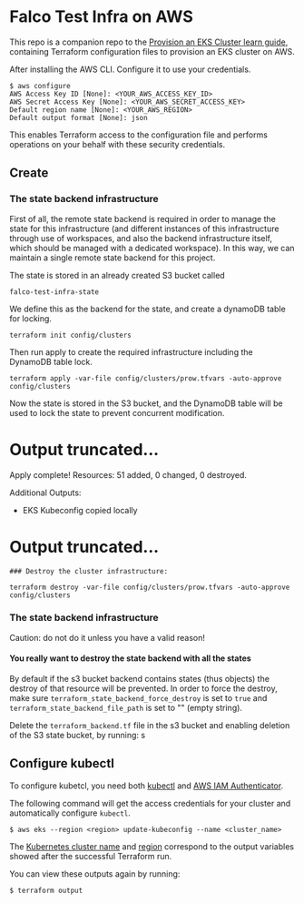 # Falco Test Infra on AWS

This repo is a companion repo to the [Provision an EKS Cluster learn guide](https://learn.hashicorp.com/terraform/kubernetes/provision-eks-cluster), containing
Terraform configuration files to provision an EKS cluster on AWS.

After installing the AWS CLI. Configure it to use your credentials.

```shell
$ aws configure
AWS Access Key ID [None]: <YOUR_AWS_ACCESS_KEY_ID>
AWS Secret Access Key [None]: <YOUR_AWS_SECRET_ACCESS_KEY>
Default region name [None]: <YOUR_AWS_REGION>
Default output format [None]: json
```

This enables Terraform access to the configuration file and performs operations on your behalf with these security credentials.

## Create

### The state backend infrastructure

First of all, the remote state backend is required in order to manage the state for this infrastructure (and different instances of this infrastructure through use of workspaces, and also the backend infrastructure itself, which should be managed with a dedicated workspace).
In this way, we can maintain a single remote state backend for this project.

The state is stored in an already created S3 bucket called

`falco-test-infra-state`

We define this as the backend for the state, and create a dynamoDB table for locking.

```shell
terraform init config/clusters

```

Then run apply to create the required infrastructure including the DynamoDB table lock. 

```
terraform apply -var-file config/clusters/prow.tfvars -auto-approve config/clusters
```

Now the state is stored in the S3 bucket, and the DynamoDB table will be used to lock the state to prevent concurrent modification.

# Output truncated...

Apply complete! Resources: 51 added, 0 changed, 0 destroyed.

Additional Outputs:

- EKS Kubeconfig copied locally


# Output truncated...
```
### Destroy the cluster infrastructure:

terraform destroy -var-file config/clusters/prow.tfvars -auto-approve config/clusters
```

### The state backend infrastructure

Caution: do not do it unless you have a valid reason! 

#### You really want to destroy the state backend with all the states

By default if the s3 bucket backend contains states (thus objects) the destroy of that resource will be prevented.
In order to force the destroy, make sure `terraform_state_backend_force_destroy` is set to `true` and `terraform_state_backend_file_path` is set to "" (empty string).

Delete the `terraform_backend.tf` file in the s3 bucket and enabling deletion of the S3 state bucket, by running:
s
## Configure kubectl

To configure kubetcl, you need both [kubectl](https://kubernetes.io/docs/tasks/tools/install-kubectl/) and [AWS IAM Authenticator](https://docs.aws.amazon.com/eks/latest/userguide/install-aws-iam-authenticator.html).

The following command will get the access credentials for your cluster and automatically
configure `kubectl`.

```shell
$ aws eks --region <region> update-kubeconfig --name <cluster_name>
```

The
[Kubernetes cluster name](https://github.com/hashicorp/learn-terraform-eks/blob/master/outputs.tf#L26)
and [region](https://github.com/hashicorp/learn-terraform-eks/blob/master/outputs.tf#L21)
 correspond to the output variables showed after the successful Terraform run.

You can view these outputs again by running:

```shell
$ terraform output
```